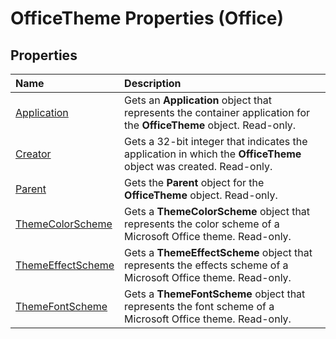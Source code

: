 
# OfficeTheme Properties (Office)

## Properties



|**Name**|**Description**|
|:-----|:-----|
| [Application](7e89da9f-7a17-fc0e-c2fa-1972c1d43570.md)|Gets an  **Application** object that represents the container application for the **OfficeTheme** object. Read-only.|
| [Creator](ad83d655-3cc8-b310-4590-531e9eff35d2.md)|Gets a 32-bit integer that indicates the application in which the  **OfficeTheme** object was created. Read-only.|
| [Parent](a0818510-9bc2-6325-4c9e-91e9496e2879.md)|Gets the  **Parent** object for the **OfficeTheme** object. Read-only.|
| [ThemeColorScheme](149df201-1355-bb65-a3b1-56d2d07fefb1.md)|Gets a  **ThemeColorScheme** object that represents the color scheme of a Microsoft Office theme. Read-only.|
| [ThemeEffectScheme](e8263284-b127-e092-076f-ca88f6eb68f2.md)|Gets a  **ThemeEffectScheme** object that represents the effects scheme of a Microsoft Office theme. Read-only.|
| [ThemeFontScheme](8498aa07-d5d3-6b76-46f4-638ab9366606.md)|Gets a  **ThemeFontScheme** object that represents the font scheme of a Microsoft Office theme. Read-only.|
